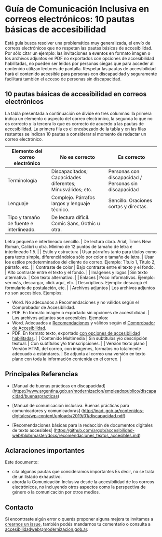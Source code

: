 # Guía de Comunicación Inclusiva en correos electrónicos: 10 pautas básicas de accesibilidad

Está guía busca resolver una problemática muy generalizada, el envío de correos electrónicos que no respetan las pautas básicas de accesibilidad. Por sólo citar un ejemplo: las invitaciones a eventos en formato imagen o los archivos adjuntos en PDF no exportados con opciones de accesibilidad habilitadas, no pueden ser leídos por personas ciegas que para acceder al contenido utilizan lectores de pantalla.
Respetar las pautas de accesibilidad hará el contenido accesible para personas con discapacidad y seguramente facilitará también el acceso de personas sin discapacidad.

## 10 pautas básicas de accesibilidad en correos electrónicos

La tabla presentada a continuación se divide en tres columnas: la primera indica un elemento o aspecto del correo electrónico, la segunda lo que no es correcto y la tercera lo que es correcto de acuerdo a las pautas de accesibilidad.
La primera fila es el encabezado de la tabla y en las filas restantes se indican 10 pautas a considerar al momento de redactar un correo electrónico.

| **Elemento del correo electrónico** | **No es correcto** | **Es correcto** |
| --- | --- | --- |
| Terminología | Discapacitados; Capacidades diferentes; Minusválidos; etc. | Personas con discapacidad / Personas sin discapacidad |
| Lenguaje | Complejo. Párrafos largos y lenguaje técnico. | Sencillo. Oraciones cortas y directas. |
| Tipo y tamaño de fuente e interlineado. | De lectura difícil. Comic Sans, Gothic u otra. 
Letra pequeña e interlineado sencillo.
 | De lectura clara. Arial, Times New Roman, Calibri u otra.
Mínimo de 12 puntos de tamaño de letra e interlineado 1.5.
 |
| Estilo y estructura | Usar párrafos tanto para títulos como para texto simple, diferenciándolos sólo por color o tamaño de letra. | Usar los estilos predeterminados del cliente de correo. Ejemplo: Título 1, Título 2, párrafo, etc. |
| Contraste de color | Bajo contraste entre el texto y el fondo. | Alto contraste entre el texto y el fondo. |
| Imágenes y logos | Sin texto alternativo. | Con texto alternativo. |
| Enlaces | Poco informativos. Ejemplo: ver más, descargar, click aquí, etc. | Descriptivos. Ejemplo: descargá el formulario de postulación, etc. |
| Archivos adjuntos  | Los archivos adjuntos no son accesibles. Ejemplos:
*	Word. No adecuados a Recomendaciones y no válidos según el Comprobador de Accesibilidad.
*	PDF. En formato imagen o exportado sin opciones de accesibilidad.
 | Los archivos adjuntos son accesibles. Ejemplos:
*	Word. Adecuados a [Recomendaciones](https://github.com/argob/accesibilidad-web/blob/master/docs/recomendaciones_textos_accesibles.md) y válidos según el [Comprobador de Accesibilidad](https://github.com/argob/accesibilidad-web/blob/master/docs/recomendaciones_textos_accesibles.md#evaluar-la-accesibilidad-de-documentos-en-formatos-odt-y-docx).
*	PDF. En formato texto, exportado [con opciones de accesibilidad habilitadas](https://github.com/argob/accesibilidad-web/blob/master/docs/recomendaciones_textos_accesibles.md#exportaci%C3%B3n-o-guardado-de-documentos-en-formato-pdf).
 |
| Contenido Multimedia | Sin subtítulos y/o descripción textual. | Con subtítulos y/o transcripciones. |
| Versión texto plano | Versión HTML del correo, con imágenes, formatos no totalmente adecuado a estándares.  | Se adjunta al correo una versión en texto plano con toda la información contenida en el correo.  |

## Principales Referencias

* [Manual de buenas prácticas en discapacidad] (https://www.argentina.gob.ar/modernizacion/empleadopublico/discapacidad/buenaspracticas)

* [Manual de comunicación inclusiva. Buenas prácticas para comunicadores y comunicadoras] (http://inadi.gob.ar/contenidos-digitales/wp-content/uploads/2019/01/discapacidad.pdf)

* [Recomendaciones básicas para la redacción de documentos digitales de texto accesibles] (https://github.com/argob/accesibilidad-web/blob/master/docs/recomendaciones_textos_accesibles.md)


## Aclaraciones importantes

Este documento:
* cita algunas pautas que consideramos importantes Es decir, no se trata de un listado exhaustivo. 
* aborda la Comunicación Inclusiva desde la accesibilidad de los correos electrónicos, no incluyendo otros aspectos como la perspectiva de género o la comunicación por otros medios.

## Contacto

Si encontraste algún error o querés proponer alguna mejora te invitamos a [crearnos un issue](https://github.com/argob/accesibilidad-web/issues/new), también podés mandarnos tu comentario o consulta a [accesibilidadweb@modernizacion.gob.ar](mailto:accesibilidadweb@modernizacion.gob.ar).


